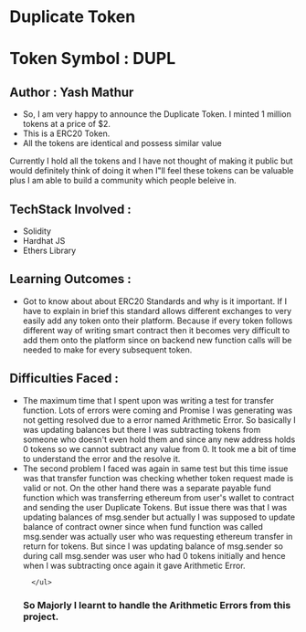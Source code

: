<h1> Duplicate Token </h1>
<h1> Token Symbol : DUPL </h1>

<h2>Author : Yash Mathur </h2>

<ul>
 <li>So, I am very happy to announce the Duplicate Token. I minted 1 million tokens at a price of $2. </li>
 <li> This is a ERC20 Token. </li>
 <li>All the tokens are identical and possess similar value</li>
  
  </ul>
  
  
 <p> Currently I hold all the tokens and I have not thought of making it public but would definitely think of doing it when I"ll feel these tokens can be valuable plus I am able to build a community which people beleive in. </p>
 
 <h2> TechStack Involved : </h2>
 <ul>
  <li> Solidity </li>
  <li> Hardhat JS </li>
  <li> Ethers Library </li>
</ul>

<h2> Learning Outcomes : </h2>
<ul>
  <li> Got to know about about ERC20 Standards and why is it important. If I have to explain in brief this standard allows different exchanges to very
    easily add any token onto their platform. Because if every token follows different way of writing smart contract then it becomes very difficult to add
    them onto the platform since on backend new function calls will be needed to make for every subsequent token. </li>
  
  </ul>
  
 <h2> Difficulties Faced : </h2>
 
 <ul>
  <li> The maximum time that I spent upon was writing a test for transfer function. Lots of errors were coming and Promise I was generating was not getting resolved due to a error named Arithmetic Error. So basically I was updating balances but there I was subtracting tokens from someone who doesn't
    even hold them and since any new address holds 0 tokens so we cannot subtract any value from 0. It took me a bit of time to understand the error and
   the resolve it. </li>
  
<li> The second problem I faced was again in same test but this time issue was that transfer function was checking whether token request made is valid or not. On the other hand there was a separate payable fund function which was transferring ethereum from user's wallet to contract and sending the user Duplicate Tokens. But issue there was that I was updating balances of msg.sender but actually I was supposed to update balance of contract owner since when fund function was called msg.sender was actually user who was requesting ethereum transfer in return for tokens. But since I was updating balance of msg.sender so during call msg.sender was user who had 0 tokens initially and hence when I was subtracting once again it gave Arithmetic Error.
 </li>
      
      </ul>
<h3> So Majorly I learnt to handle the Arithmetic Errors from this project. </h3>
      
